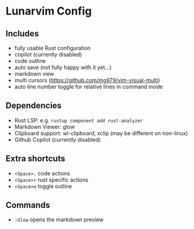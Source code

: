 # Lunarvim Config

## Includes
* fully usable Rust configuration
* copilot (currently disabled)
* code outline
* auto save (not fully happy with it yet...)
* markdown view
* multi cursors (https://github.com/mg979/vim-visual-multi)
* auto line number toggle for relative lines in command mode

## Dependencies
* Rust LSP: e.g. `rustup component add rust-analyzer`
* Markdown Viewer: glow
* Clipboard support: wl-clipboard, xclip (may be different on non-linux)
* Github Copilot (currently disabled)

## Extra shortcuts
* `<Space>.` code actions
* `<Space>r` rust specific actions
* `<Space>o` toggle outline

## Commands
* `:Glow` opens the markdown preview
